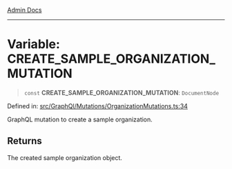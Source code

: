 [Admin Docs](/)

***

# Variable: CREATE\_SAMPLE\_ORGANIZATION\_MUTATION

> `const` **CREATE\_SAMPLE\_ORGANIZATION\_MUTATION**: `DocumentNode`

Defined in: [src/GraphQl/Mutations/OrganizationMutations.ts:34](https://github.com/syedali237/talawa-admin/blob/dd4a08e622d0fa38bcf9758a530e8cdf917dbac8/src/GraphQl/Mutations/OrganizationMutations.ts#L34)

GraphQL mutation to create a sample organization.

## Returns

The created sample organization object.

